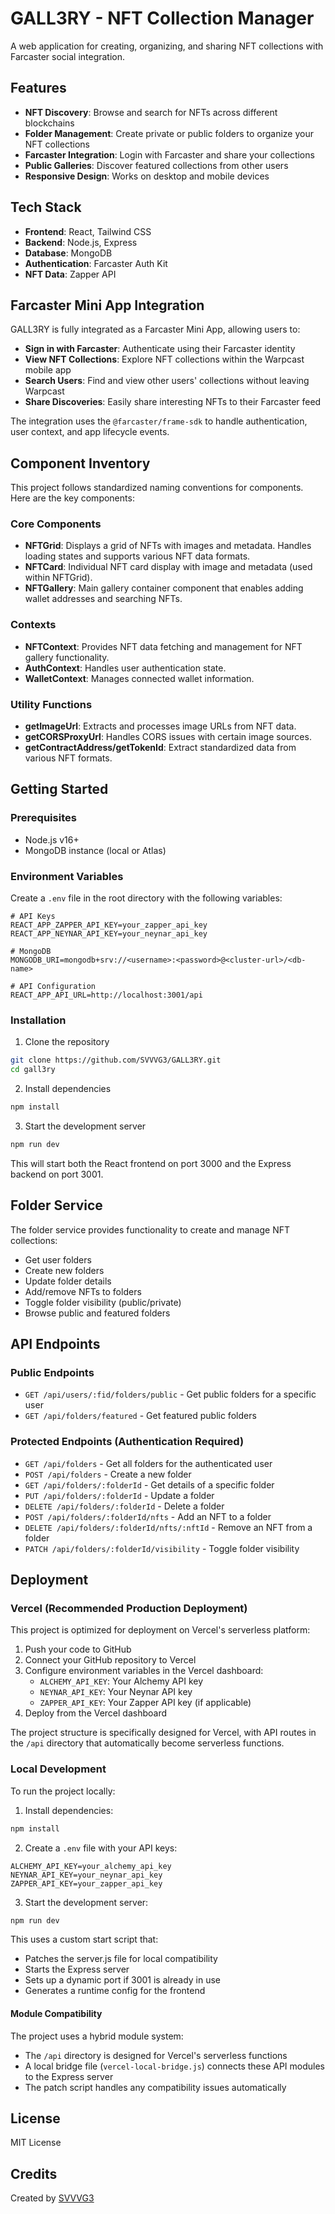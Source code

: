 # GALL3RY - NFT Collection Manager

A web application for creating, organizing, and sharing NFT collections with Farcaster social integration.

## Features

- **NFT Discovery**: Browse and search for NFTs across different blockchains
- **Folder Management**: Create private or public folders to organize your NFT collections
- **Farcaster Integration**: Login with Farcaster and share your collections
- **Public Galleries**: Discover featured collections from other users
- **Responsive Design**: Works on desktop and mobile devices

## Tech Stack

- **Frontend**: React, Tailwind CSS
- **Backend**: Node.js, Express
- **Database**: MongoDB
- **Authentication**: Farcaster Auth Kit
- **NFT Data**: Zapper API

## Farcaster Mini App Integration

GALL3RY is fully integrated as a Farcaster Mini App, allowing users to:

- **Sign in with Farcaster**: Authenticate using their Farcaster identity
- **View NFT Collections**: Explore NFT collections within the Warpcast mobile app
- **Search Users**: Find and view other users' collections without leaving Warpcast
- **Share Discoveries**: Easily share interesting NFTs to their Farcaster feed

The integration uses the `@farcaster/frame-sdk` to handle authentication, user context, and app lifecycle events.

## Component Inventory

This project follows standardized naming conventions for components. Here are the key components:

### Core Components

- **NFTGrid**: Displays a grid of NFTs with images and metadata. Handles loading states and supports various NFT data formats.
- **NFTCard**: Individual NFT card display with image and metadata (used within NFTGrid).
- **NFTGallery**: Main gallery container component that enables adding wallet addresses and searching NFTs.

### Contexts

- **NFTContext**: Provides NFT data fetching and management for NFT gallery functionality.
- **AuthContext**: Handles user authentication state.
- **WalletContext**: Manages connected wallet information.

### Utility Functions

- **getImageUrl**: Extracts and processes image URLs from NFT data.
- **getCORSProxyUrl**: Handles CORS issues with certain image sources.
- **getContractAddress/getTokenId**: Extract standardized data from various NFT formats.

## Getting Started

### Prerequisites

- Node.js v16+
- MongoDB instance (local or Atlas)

### Environment Variables

Create a `.env` file in the root directory with the following variables:

```
# API Keys
REACT_APP_ZAPPER_API_KEY=your_zapper_api_key
REACT_APP_NEYNAR_API_KEY=your_neynar_api_key

# MongoDB
MONGODB_URI=mongodb+srv://<username>:<password>@<cluster-url>/<db-name>

# API Configuration
REACT_APP_API_URL=http://localhost:3001/api
```

### Installation

1. Clone the repository
```bash
git clone https://github.com/SVVVG3/GALL3RY.git
cd gall3ry
```

2. Install dependencies
```bash
npm install
```

3. Start the development server
```bash
npm run dev
```

This will start both the React frontend on port 3000 and the Express backend on port 3001.

## Folder Service

The folder service provides functionality to create and manage NFT collections:

- Get user folders
- Create new folders
- Update folder details
- Add/remove NFTs to folders
- Toggle folder visibility (public/private)
- Browse public and featured folders

## API Endpoints

### Public Endpoints

- `GET /api/users/:fid/folders/public` - Get public folders for a specific user
- `GET /api/folders/featured` - Get featured public folders

### Protected Endpoints (Authentication Required)

- `GET /api/folders` - Get all folders for the authenticated user
- `POST /api/folders` - Create a new folder
- `GET /api/folders/:folderId` - Get details of a specific folder
- `PUT /api/folders/:folderId` - Update a folder
- `DELETE /api/folders/:folderId` - Delete a folder
- `POST /api/folders/:folderId/nfts` - Add an NFT to a folder
- `DELETE /api/folders/:folderId/nfts/:nftId` - Remove an NFT from a folder
- `PATCH /api/folders/:folderId/visibility` - Toggle folder visibility

## Deployment

### Vercel (Recommended Production Deployment)

This project is optimized for deployment on Vercel's serverless platform:

1. Push your code to GitHub
2. Connect your GitHub repository to Vercel
3. Configure environment variables in the Vercel dashboard:
   - `ALCHEMY_API_KEY`: Your Alchemy API key
   - `NEYNAR_API_KEY`: Your Neynar API key
   - `ZAPPER_API_KEY`: Your Zapper API key (if applicable)
4. Deploy from the Vercel dashboard

The project structure is specifically designed for Vercel, with API routes in the `/api` directory that automatically become serverless functions.

### Local Development

To run the project locally:

1. Install dependencies:
```bash
npm install
```

2. Create a `.env` file with your API keys:
```
ALCHEMY_API_KEY=your_alchemy_api_key
NEYNAR_API_KEY=your_neynar_api_key
ZAPPER_API_KEY=your_zapper_api_key
```

3. Start the development server:
```bash
npm run dev
```

This uses a custom start script that:
- Patches the server.js file for local compatibility
- Starts the Express server
- Sets up a dynamic port if 3001 is already in use
- Generates a runtime config for the frontend

#### Module Compatibility

The project uses a hybrid module system:
- The `/api` directory is designed for Vercel's serverless functions
- A local bridge file (`vercel-local-bridge.js`) connects these API modules to the Express server
- The patch script handles any compatibility issues automatically

## License

MIT License

## Credits

Created by [SVVVG3](https://github.com/SVVVG3)
